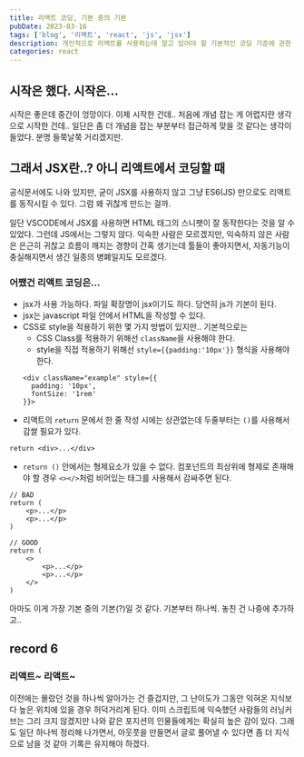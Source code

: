 ```yaml
---
title: 리액트 코딩, 기본 중의 기본
pubDate: 2023-03-16
tags: ['blog', '리액트', 'react', 'js', 'jsx']
description: 개인적으로 리액트를 사용하는데 알고 있어야 할 기본적인 코딩 기준에 관한 메모
categories: react
---
```


## 시작은 했다. 시작은...

시작은 좋은데 중간이 엉망이다. 이제 시작한 건데.. 처음에 개념 잡는 게 어렵지란 생각으로 시작한 건데.. 일단은 좀 더 개념을 잡는 부분부터 접근하게 맞을 것 같다는 생각이 들었다. 분명 들쭉날쭉 거리겠지만.

## 그래서 JSX란..? 아니 리액트에서 코딩할 때

공식문서에도 나와 있지만, 굳이 JSX를 사용하지 않고 그냥 ES6(JS) 만으로도 리액트를 동작시킬 수 있다. 그럼 왜 귀찮게 만드는 걸까.

일단 VSCODE에서 JSX를 사용하면 HTML 태그의 스니팻이 잘 동작한다는 것을 알 수 있었다. 그런데 JS에서는 그렇지 않다. 익숙한 사람은 모르겠지만, 익숙하지 않은 사람은 은근히 귀찮고 흐름이 깨지는 경향이 간혹 생기는데 툴들이 좋아지면서, 자동기능이 충실해지면서 생긴 일종의 병폐일지도 모르겠다.

### 어쨌건 리액트 코딩은...

- jsx가 사용 가능하다. 파일 확장명이 jsx이기도 하다. 당연히 js가 기본이 된다.
- jsx는 javascript 파일 안에서 HTML을 작성할 수 있다.
- CSS로 style을 적용하기 위한 몇 가지 방법이 있지만.. 기본적으로는
  - CSS Class를 적용하기 위해선 `className`을 사용해야 한다.
  - style을 직접 적용하기 위해선 `style={{padding:'10px'}}` 형식을 사용해야 한다.
  ```
  <div className="example" style={{
  	padding: '10px',
  	fontSize: '1rem'
  }}>
  ```
- 리액트의 `return` 문에서 한 줄 작성 시에는 상관없는데 두줄부터는 `()`를 사용해서 감쌀 필요가 있다.

```
return <div>...</div>
```

- `return ()` 안에서는 형제요소가 있을 수 없다. 컴포넌트의 최상위에 형제로 존재해야 할 경우 `<></>`처럼 비어있는 태그를 사용해서 감싸주면 된다.

```
// BAD
return (
	<p>...</p>
	<p>...</p>
)

// GOOD
return (
	<>
		<p>...</p>
		<p>...</p>
	</>
)
```

아마도 이게 가장 기본 중의 기본(?)일 것 같다. 기본부터 하나씩. 놓친 건 나중에 추가하고..

## record 6

### 리액트~ 리액트~

이전에는 몰랐던 것을 하나씩 알아가는 건 즐겁지만, 그 난이도가 그동안 익혀온 지식보다 높은 위치에 있을 경우 허덕거리게 된다. 이미 스크립트에 익숙했던 사람들의 러닝커브는 그리 크지 않겠지만 나와 같은 포지션의 인물들에게는 확실히 높은 감이 있다. 그래도 일단 하나씩 정리해 나가면서, 아웃풋을 만들면서 글로 풀어낼 수 있다면 좀 더 지식으로 남을 것 같아 기록은 유지해야 하겠다.
